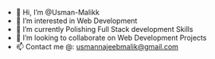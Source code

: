 - 👋 Hi, I’m @Usman-Malikk
- 👀 I’m interested in Web Development 
- 🌱 I’m currently Polishing Full Stack development Skills
- 💞️ I’m looking to collaborate on Web Development Projects
- 📫 Contact me @: usmannajeebmalik@gmail.com

